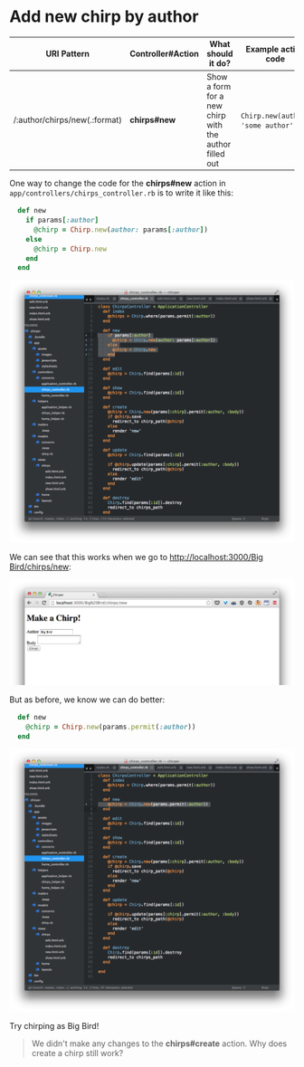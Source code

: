 # Add new chirp by author

| URI Pattern | Controller#Action | What should it do? | Example action code |
| -- | -- | -- | -- |
| /:author/chirps/new(.:format) | **chirps#new** | Show a form for a new chirp with the author filled out | `Chirp.new(author: 'some author')` |

One way to change the code for the **chirps#new** action in `app/controllers/chirps_controller.rb` is to write it like this:

```rb
  def new
    if params[:author]
      @chirp = Chirp.new(author: params[:author])
    else
      @chirp = Chirp.new
    end
  end
```

![](../images/sublime_new_chirp_by_author_if_else.png)


We can see that this works when we go to [http://localhost:3000/Big Bird/chirps/new](http://localhost:3000/Big%20Bird/chirps/new):

![](../images/chrome_new_chirp_by_author.png)

But as before, we know we can do better:

```rb
  def new
    @chirp = Chirp.new(params.permit(:author))
  end
```

![](../images/sublime_new_chirp_by_author.png)

Try chirping as Big Bird!

> We didn't make any changes to the **chirps#create** action.  Why does create a chirp still work?
